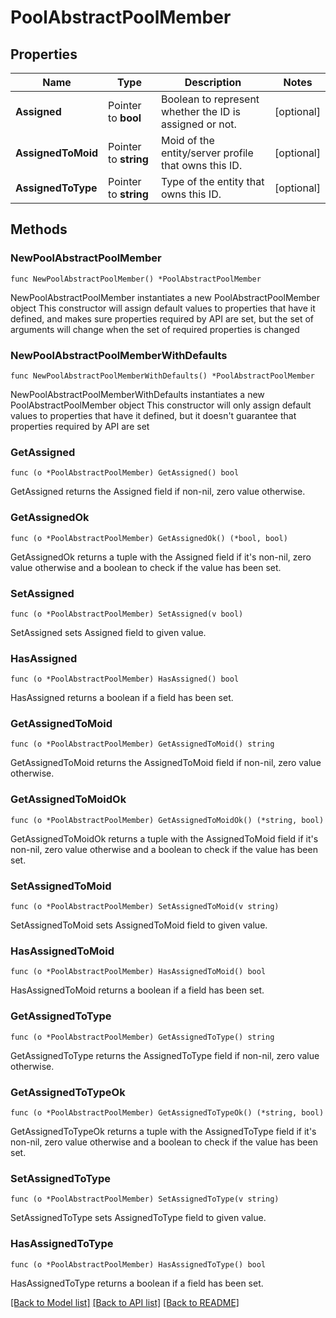# PoolAbstractPoolMember

## Properties

Name | Type | Description | Notes
------------ | ------------- | ------------- | -------------
**Assigned** | Pointer to **bool** | Boolean to represent whether the ID is assigned or not. | [optional] 
**AssignedToMoid** | Pointer to **string** | Moid of the entity/server profile that owns this ID. | [optional] 
**AssignedToType** | Pointer to **string** | Type of the entity that owns this ID. | [optional] 

## Methods

### NewPoolAbstractPoolMember

`func NewPoolAbstractPoolMember() *PoolAbstractPoolMember`

NewPoolAbstractPoolMember instantiates a new PoolAbstractPoolMember object
This constructor will assign default values to properties that have it defined,
and makes sure properties required by API are set, but the set of arguments
will change when the set of required properties is changed

### NewPoolAbstractPoolMemberWithDefaults

`func NewPoolAbstractPoolMemberWithDefaults() *PoolAbstractPoolMember`

NewPoolAbstractPoolMemberWithDefaults instantiates a new PoolAbstractPoolMember object
This constructor will only assign default values to properties that have it defined,
but it doesn't guarantee that properties required by API are set

### GetAssigned

`func (o *PoolAbstractPoolMember) GetAssigned() bool`

GetAssigned returns the Assigned field if non-nil, zero value otherwise.

### GetAssignedOk

`func (o *PoolAbstractPoolMember) GetAssignedOk() (*bool, bool)`

GetAssignedOk returns a tuple with the Assigned field if it's non-nil, zero value otherwise
and a boolean to check if the value has been set.

### SetAssigned

`func (o *PoolAbstractPoolMember) SetAssigned(v bool)`

SetAssigned sets Assigned field to given value.

### HasAssigned

`func (o *PoolAbstractPoolMember) HasAssigned() bool`

HasAssigned returns a boolean if a field has been set.

### GetAssignedToMoid

`func (o *PoolAbstractPoolMember) GetAssignedToMoid() string`

GetAssignedToMoid returns the AssignedToMoid field if non-nil, zero value otherwise.

### GetAssignedToMoidOk

`func (o *PoolAbstractPoolMember) GetAssignedToMoidOk() (*string, bool)`

GetAssignedToMoidOk returns a tuple with the AssignedToMoid field if it's non-nil, zero value otherwise
and a boolean to check if the value has been set.

### SetAssignedToMoid

`func (o *PoolAbstractPoolMember) SetAssignedToMoid(v string)`

SetAssignedToMoid sets AssignedToMoid field to given value.

### HasAssignedToMoid

`func (o *PoolAbstractPoolMember) HasAssignedToMoid() bool`

HasAssignedToMoid returns a boolean if a field has been set.

### GetAssignedToType

`func (o *PoolAbstractPoolMember) GetAssignedToType() string`

GetAssignedToType returns the AssignedToType field if non-nil, zero value otherwise.

### GetAssignedToTypeOk

`func (o *PoolAbstractPoolMember) GetAssignedToTypeOk() (*string, bool)`

GetAssignedToTypeOk returns a tuple with the AssignedToType field if it's non-nil, zero value otherwise
and a boolean to check if the value has been set.

### SetAssignedToType

`func (o *PoolAbstractPoolMember) SetAssignedToType(v string)`

SetAssignedToType sets AssignedToType field to given value.

### HasAssignedToType

`func (o *PoolAbstractPoolMember) HasAssignedToType() bool`

HasAssignedToType returns a boolean if a field has been set.


[[Back to Model list]](../README.md#documentation-for-models) [[Back to API list]](../README.md#documentation-for-api-endpoints) [[Back to README]](../README.md)



